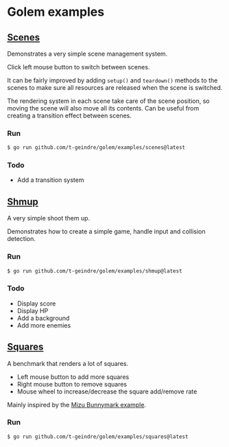 # Golem examples

## [Scenes](scenes)

Demonstrates a very simple scene management system.

Click left mouse button to switch between scenes.

It can be fairly improved by adding `setup()` and `teardown()` methods
to the scenes to make sure all resources are released when the scene is switched.

The rendering system in each scene take care of the scene position, so moving the scene will
also move all its contents. Can be useful from creating a transition effect between scenes.

### Run

```bash
$ go run github.com/t-geindre/golem/examples/scenes@latest
```

### Todo
 - Add a transition system

## [Shmup](shmup)

A very simple shoot them up.

Demonstrates how to create a simple game, handle input and collision detection.

### Run

```bash
$ go run github.com/t-geindre/golem/examples/shmup@latest
```

### Todo
 - Display score
 - Display HP
 - Add a background
 - Add more enemies

## [Squares](squares)

A benchmark that renders a lot of squares.

 - Left mouse button to add more squares
 - Right mouse button to remove squares
 - Mouse wheel to increase/decrease the square add/remove rate
 
Mainly inspired by the [Mizu Bunnymark example](https://github.com/sedyh/mizu/tree/main/examples/bunnymark).

### Run

```bash
$ go run github.com/t-geindre/golem/examples/squares@latest
```